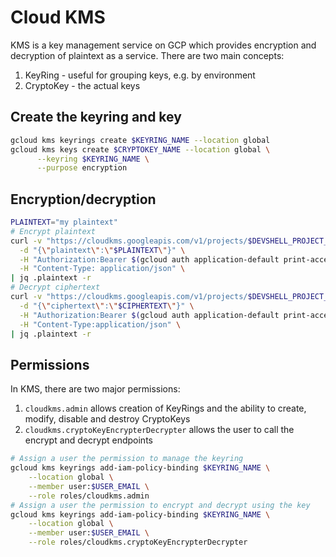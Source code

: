 # Cloud KMS
KMS is a key management service on GCP which provides encryption and decryption of plaintext as a service.
There are two main concepts:
1. KeyRing - useful for grouping keys, e.g. by environment
1. CryptoKey - the actual keys

## Create the keyring and key
```sh
gcloud kms keyrings create $KEYRING_NAME --location global
gcloud kms keys create $CRYPTOKEY_NAME --location global \
      --keyring $KEYRING_NAME \
      --purpose encryption
```

## Encryption/decryption
```sh
PLAINTEXT="my plaintext"
# Encrypt plaintext
curl -v "https://cloudkms.googleapis.com/v1/projects/$DEVSHELL_PROJECT_ID/locations/global/keyRings/$KEYRING_NAME/cryptoKeys/$CRYPTOKEY_NAME:encrypt" \
  -d "{\"plaintext\":\"$PLAINTEXT\"}" \
  -H "Authorization:Bearer $(gcloud auth application-default print-access-token)"\
  -H "Content-Type: application/json" \
| jq .plaintext -r
# Decrypt ciphertext
curl -v "https://cloudkms.googleapis.com/v1/projects/$DEVSHELL_PROJECT_ID/locations/global/keyRings/$KEYRING_NAME/cryptoKeys/$CRYPTOKEY_NAME:decrypt" \
  -d "{\"ciphertext\":\"$CIPHERTEXT\"}" \
  -H "Authorization:Bearer $(gcloud auth application-default print-access-token)"\
  -H "Content-Type:application/json" \
| jq .plaintext -r
```

## Permissions
In KMS, there are two major permissions:
1. `cloudkms.admin` allows creation of KeyRings and the ability to create, modify, disable and destroy CryptoKeys
1. `cloudkms.cryptoKeyEncrypterDecrypter` allows the user to call the encrypt and decrypt endpoints
```sh
# Assign a user the permission to manage the keyring
gcloud kms keyrings add-iam-policy-binding $KEYRING_NAME \
    --location global \
    --member user:$USER_EMAIL \
    --role roles/cloudkms.admin
# Assign a user the permission to encrypt and decrypt using the key
gcloud kms keyrings add-iam-policy-binding $KEYRING_NAME \
    --location global \
    --member user:$USER_EMAIL \
    --role roles/cloudkms.cryptoKeyEncrypterDecrypter
```